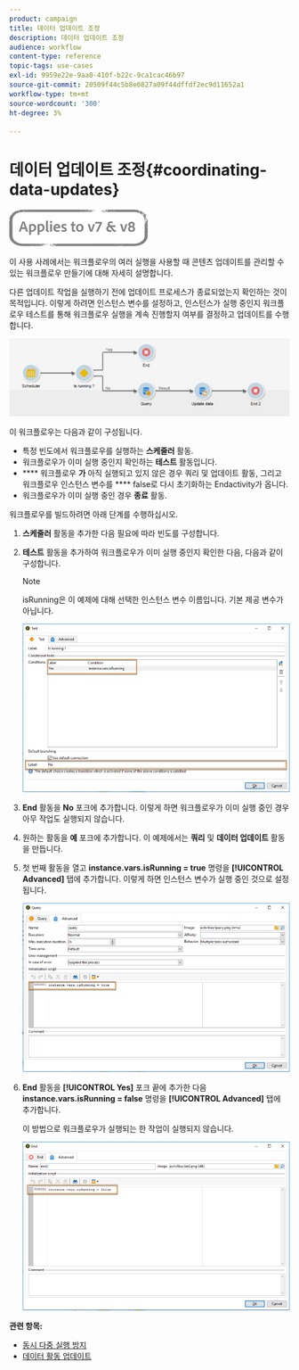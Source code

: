 ```yaml
---
product: campaign
title: 데이터 업데이트 조정
description: 데이터 업데이트 조정
audience: workflow
content-type: reference
topic-tags: use-cases
exl-id: 9959e22e-9aa0-410f-b22c-9ca1cac46b97
source-git-commit: 20509f44c5b8e0827a09f44dffdf2ec9d11652a1
workflow-type: tm+mt
source-wordcount: '300'
ht-degree: 3%

---
```


# 데이터 업데이트 조정{#coordinating-data-updates}

![](../../assets/common.svg)

이 사용 사례에서는 워크플로우의 여러 실행을 사용할 때 콘텐츠 업데이트를 관리할 수 있는 워크플로우 만들기에 대해 자세히 설명합니다.

다른 업데이트 작업을 실행하기 전에 업데이트 프로세스가 종료되었는지 확인하는 것이 목적입니다. 이렇게 하려면 인스턴스 변수를 설정하고, 인스턴스가 실행 중인지 워크플로우 테스트를 통해 워크플로우 실행을 계속 진행할지 여부를 결정하고 업데이트를 수행합니다.

![](assets/uc_dataupdate_wkf.png)

이 워크플로우는 다음과 같이 구성됩니다.

* 특정 빈도에서 워크플로우를 실행하는 **스케줄러** 활동.
* 워크플로우가 이미 실행 중인지 확인하는 **테스트** 활동입니다.
* **** 워크플로우 **가** 아직 실행되고 있지 않은 경우 쿼리 및 업데이트 활동, 그리고 워크플로우 인스턴스 변수를  **** false로 다시 초기화하는 Endactivity가 옵니다.
* 워크플로우가 이미 실행 중인 경우 **종료** 활동.

워크플로우를 빌드하려면 아래 단계를 수행하십시오.

1. **스케줄러** 활동을 추가한 다음 필요에 따라 빈도를 구성합니다.
1. **테스트** 활동을 추가하여 워크플로우가 이미 실행 중인지 확인한 다음, 다음과 같이 구성합니다.

   >[!NOTE]
   >
   >isRunning은 이 예제에 대해 선택한 인스턴스 변수 이름입니다. 기본 제공 변수가 아닙니다.

   ![](assets/uc_dataupdate_test.png)

1. **End** 활동을 **No** 포크에 추가합니다. 이렇게 하면 워크플로우가 이미 실행 중인 경우 아무 작업도 실행되지 않습니다.
1. 원하는 활동을 **예** 포크에 추가합니다. 이 예제에서는 **쿼리** 및 **데이터 업데이트** 활동을 만듭니다.
1. 첫 번째 활동을 열고 **instance.vars.isRunning = true** 명령을 **[!UICONTROL Advanced]** 탭에 추가합니다. 이렇게 하면 인스턴스 변수가 실행 중인 것으로 설정됩니다.

   ![](assets/uc_dataupdate_query.png)

1. **End** 활동을 **[!UICONTROL Yes]** 포크 끝에 추가한 다음 **instance.vars.isRunning = false** 명령을 **[!UICONTROL Advanced]** 탭에 추가합니다.

   이 방법으로 워크플로우가 실행되는 한 작업이 실행되지 않습니다.

   ![](assets/uc_dataupdate_end.png)

**관련 항목:**

* [동시 다중 실행 방지](monitoring-workflow-execution.md#preventing-simultaneous-multiple-executions)
* [데이터 활동 업데이트](update-data.md)
